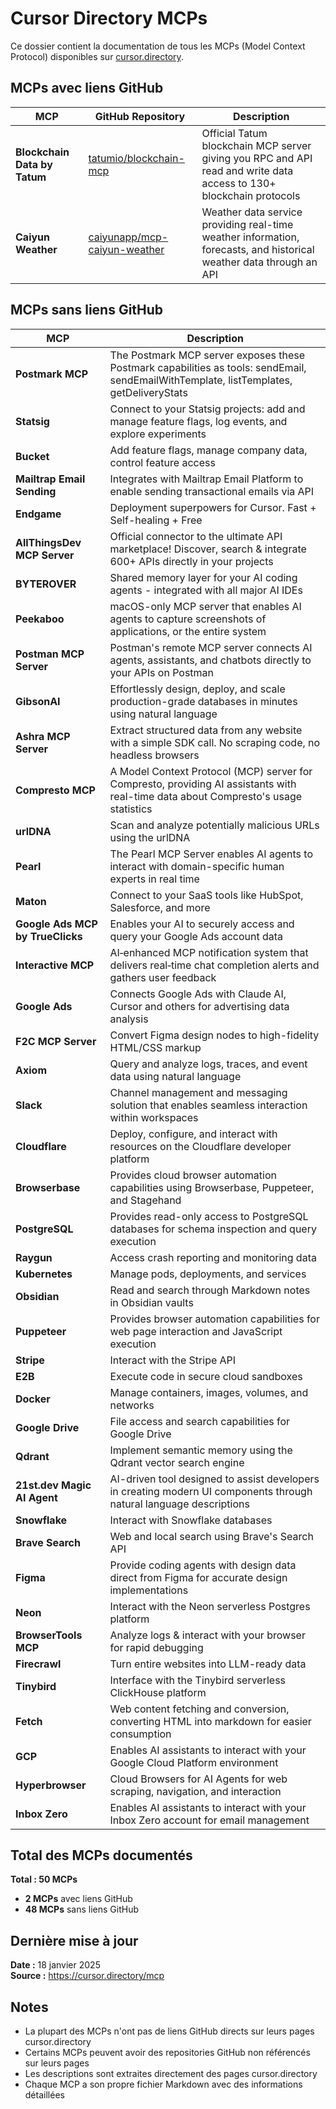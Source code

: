 # Cursor Directory MCPs

Ce dossier contient la documentation de tous les MCPs (Model Context Protocol) disponibles sur [cursor.directory](https://cursor.directory/mcp).

## MCPs avec liens GitHub

| MCP | GitHub Repository | Description |
|-----|------------------|-------------|
| **Blockchain Data by Tatum** | [tatumio/blockchain-mcp](https://github.com/tatumio/blockchain-mcp) | Official Tatum blockchain MCP server giving you RPC and API read and write data access to 130+ blockchain protocols |
| **Caiyun Weather** | [caiyunapp/mcp-caiyun-weather](https://github.com/caiyunapp/mcp-caiyun-weather) | Weather data service providing real-time weather information, forecasts, and historical weather data through an API |

## MCPs sans liens GitHub

| MCP | Description |
|-----|-------------|
| **Postmark MCP** | The Postmark MCP server exposes these Postmark capabilities as tools: sendEmail, sendEmailWithTemplate, listTemplates, getDeliveryStats |
| **Statsig** | Connect to your Statsig projects: add and manage feature flags, log events, and explore experiments |
| **Bucket** | Add feature flags, manage company data, control feature access |
| **Mailtrap Email Sending** | Integrates with Mailtrap Email Platform to enable sending transactional emails via API |
| **Endgame** | Deployment superpowers for Cursor. Fast + Self-healing + Free |
| **AllThingsDev MCP Server** | Official connector to the ultimate API marketplace! Discover, search & integrate 600+ APIs directly in your projects |
| **BYTEROVER** | Shared memory layer for your AI coding agents - integrated with all major AI IDEs |
| **Peekaboo** | macOS-only MCP server that enables AI agents to capture screenshots of applications, or the entire system |
| **Postman MCP Server** | Postman's remote MCP server connects AI agents, assistants, and chatbots directly to your APIs on Postman |
| **GibsonAI** | Effortlessly design, deploy, and scale production-grade databases in minutes using natural language |
| **Ashra MCP Server** | Extract structured data from any website with a simple SDK call. No scraping code, no headless browsers |
| **Compresto MCP** | A Model Context Protocol (MCP) server for Compresto, providing AI assistants with real-time data about Compresto's usage statistics |
| **urlDNA** | Scan and analyze potentially malicious URLs using the urlDNA |
| **Pearl** | The Pearl MCP Server enables AI agents to interact with domain-specific human experts in real time |
| **Maton** | Connect to your SaaS tools like HubSpot, Salesforce, and more |
| **Google Ads MCP by TrueClicks** | Enables your AI to securely access and query your Google Ads account data |
| **Interactive MCP** | AI‑enhanced MCP notification system that delivers real‑time chat completion alerts and gathers user feedback |
| **Google Ads** | Connects Google Ads with Claude AI, Cursor and others for advertising data analysis |
| **F2C MCP Server** | Convert Figma design nodes to high-fidelity HTML/CSS markup |
| **Axiom** | Query and analyze logs, traces, and event data using natural language |
| **Slack** | Channel management and messaging solution that enables seamless interaction within workspaces |
| **Cloudflare** | Deploy, configure, and interact with resources on the Cloudflare developer platform |
| **Browserbase** | Provides cloud browser automation capabilities using Browserbase, Puppeteer, and Stagehand |
| **PostgreSQL** | Provides read-only access to PostgreSQL databases for schema inspection and query execution |
| **Raygun** | Access crash reporting and monitoring data |
| **Kubernetes** | Manage pods, deployments, and services |
| **Obsidian** | Read and search through Markdown notes in Obsidian vaults |
| **Puppeteer** | Provides browser automation capabilities for web page interaction and JavaScript execution |
| **Stripe** | Interact with the Stripe API |
| **E2B** | Execute code in secure cloud sandboxes |
| **Docker** | Manage containers, images, volumes, and networks |
| **Google Drive** | File access and search capabilities for Google Drive |
| **Qdrant** | Implement semantic memory using the Qdrant vector search engine |
| **21st.dev Magic AI Agent** | AI-driven tool designed to assist developers in creating modern UI components through natural language descriptions |
| **Snowflake** | Interact with Snowflake databases |
| **Brave Search** | Web and local search using Brave's Search API |
| **Figma** | Provide coding agents with design data direct from Figma for accurate design implementations |
| **Neon** | Interact with the Neon serverless Postgres platform |
| **BrowserTools MCP** | Analyze logs & interact with your browser for rapid debugging |
| **Firecrawl** | Turn entire websites into LLM-ready data |
| **Tinybird** | Interface with the Tinybird serverless ClickHouse platform |
| **Fetch** | Web content fetching and conversion, converting HTML into markdown for easier consumption |
| **GCP** | Enables AI assistants to interact with your Google Cloud Platform environment |
| **Hyperbrowser** | Cloud Browsers for AI Agents for web scraping, navigation, and interaction |
| **Inbox Zero** | Enables AI assistants to interact with your Inbox Zero account for email management |

## Total des MCPs documentés

**Total : 50 MCPs**

- **2 MCPs** avec liens GitHub
- **48 MCPs** sans liens GitHub

## Dernière mise à jour

**Date :** 18 janvier 2025  
**Source :** https://cursor.directory/mcp

## Notes

- La plupart des MCPs n'ont pas de liens GitHub directs sur leurs pages cursor.directory
- Certains MCPs peuvent avoir des repositories GitHub non référencés sur leurs pages
- Les descriptions sont extraites directement des pages cursor.directory
- Chaque MCP a son propre fichier Markdown avec des informations détaillées
